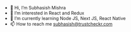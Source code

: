 - 👋 Hi, I’m Subhasish Mishra
- 👀 I’m interested in React and Redux
- 🌱 I’m currently learning Node JS, Next JS, React Native
- 📫 How to reach me subhasish@trustcheckr.com

<!---
subhasish11/subhasish11 is a ✨ special ✨ repository because its `README.md` (this file) appears on your GitHub profile.
You can click the Preview link to take a look at your changes.
--->
